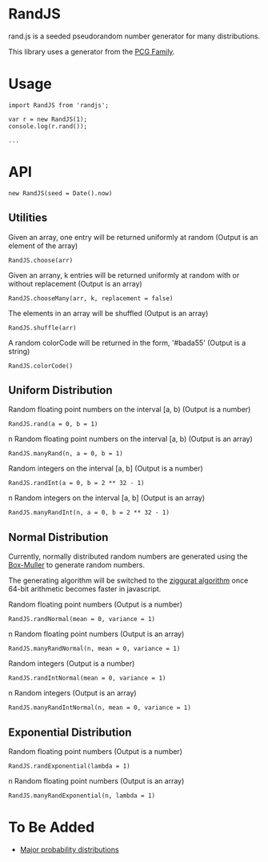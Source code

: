 # RandJS

rand.js is a seeded pseudorandom number generator for many distributions.

This library uses a generator from the [PCG Family](http://www.pcg-random.org).

# Usage

    import RandJS from 'randjs';
    
    var r = new RandJS(1);
    console.log(r.rand());
    
    ...
    
# API

    new RandJS(seed = Date().now)

## Utilities

Given an array, one entry will be returned uniformly at random (Output is an element of the array)

    RandJS.choose(arr)

Given an arrany, k entries will be returned uniformly at random with or without replacement (Output is an array)

    RandJS.chooseMany(arr, k, replacement = false)

The elements in an array will be shuffled (Output is an array)

    RandJS.shuffle(arr)

A random colorCode will be returned in the form, '#bada55' (Output is a string)

    RandJS.colorCode()

## Uniform Distribution

Random floating point numbers on the interval [a, b) (Output is a number)

    RandJS.rand(a = 0, b = 1)
    
n Random floating point numbers on the interval [a, b) (Output is an array)
  
    RandJS.manyRand(n, a = 0, b = 1)
    
Random integers on the interval [a, b] (Output is a number)

    RandJS.randInt(a = 0, b = 2 ** 32 - 1)
    
n Random integers on the interval [a, b] (Output is an array)

    RandJS.manyRandInt(n, a = 0, b = 2 ** 32 - 1)

## Normal Distribution

Currently, normally distributed random numbers are generated using the [Box-Muller](https://en.wikipedia.org/wiki/Box–Muller_transform) to generate random numbers.

The generating algorithm will be switched to the [ziggurat algorithm](https://en.wikipedia.org/wiki/Ziggurat_algorithm) once 64-bit arithmetic becomes faster in javascript. 

Random floating point numbers (Output is a number)

    RandJS.randNormal(mean = 0, variance = 1)

n Random floating point numbers (Output is an array)

    RandJS.manyRandNormal(n, mean = 0, variance = 1)

Random integers (Output is a number)

    RandJS.randIntNormal(mean = 0, variance = 1)

n Random integers (Output is an array)

    RandJS.manyRandIntNormal(n, mean = 0, variance = 1)

## Exponential Distribution

Random floating point numbers (Output is a number)

    RandJS.randExponential(lambda = 1)

n Random floating point numbers (Output is an array)

    RandJS.manyRandExponential(n, lambda = 1)

# To Be Added

- [Major probability distributions](https://en.wikipedia.org/wiki/List_of_probability_distributions)  
    
